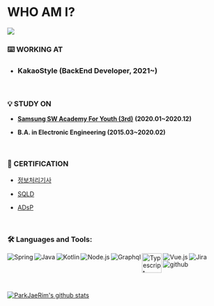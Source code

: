 # WHO AM I? 

 <a href="https://hits.seeyoufarm.com"><img src="https://hits.seeyoufarm.com/api/count/incr/badge.svg?url=https%3A%2F%2Fgithub.com%2FParkJaeRim&count_bg=%23F55D3E&title_bg=%23BFC0C0&icon=&icon_color=%23E7E7E7&title=VISITED&edge_flat=false"/></a>



### :keyboard: WORKING AT


- ### KakaoStyle (BackEnd Developer,  2021~) 

<br>



### :bulb:  STUDY ON 

- [**Samsung SW Academy For Youth (3rd)**](https://www.ssafy.com/ksp/jsp/swp/swpMain.jsp) **(2020.01~2020.12)**

- **B.A. in Electronic Engineering (2015.03~2020.02)**

 
 <br>

### :pencil: CERTIFICATION 

- [정보처리기사](http://www.q-net.or.kr/crf005.do?id=crf00503&jmCd=1320)

- [SQLD](https://www.dataq.or.kr/www/sub/a_04.do)

- [ADsP](https://www.dataq.or.kr/www/sub/a_06.do)

<br>

### 🛠 Languages and Tools:

<img align="left" alt="Spring" src="https://user-images.githubusercontent.com/29462979/125167109-def9d580-e1d9-11eb-95b7-7974571e5250.png" />
<img align="left" alt="Java" src="https://user-images.githubusercontent.com/29462979/125167142-05b80c00-e1da-11eb-9883-860ef1562d1a.png" />
<img align="left" alt="Kotlin" src= "https://user-images.githubusercontent.com/29462979/125167189-444dc680-e1da-11eb-9b5f-4c2e010a1d6c.png" />
<img align="left" alt="Node.js" src="https://user-images.githubusercontent.com/29462979/125167156-1b2d3600-e1da-11eb-96d4-1bff49c5ce65.png" />
<img align="left" alt="Graphql" src="https://user-images.githubusercontent.com/29462979/125167129-f5079600-e1d9-11eb-8296-81075eecb663.png" />
<img align="left" alt="Typescript" height= 45px src="https://user-images.githubusercontent.com/29462979/133378915-fdff4416-2671-4c72-b4f0-2a5f11486092.png" />
<img align="left" alt="Vue.js" src="https://user-images.githubusercontent.com/29462979/125167204-56c80000-e1da-11eb-8877-ec61ec1684a1.png" />

<img align="left" alt="Jira" src= "https://user-images.githubusercontent.com/29462979/125167230-6d6e5700-e1da-11eb-9919-c0a771598eab.png" />
<img align="left" alt="github" src="https://user-images.githubusercontent.com/29462979/125167174-2b451580-e1da-11eb-8bfc-fbd5f9b3f86a.png" />

<br>
<br>
<br>
<br>

#### 

[![ParkJaeRim's github stats](https://github-readme-stats.vercel.app/api?username=ParkJaeRim)](https://github.com/anuraghazra/github-readme-stats)
